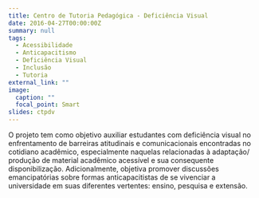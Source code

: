 ```yaml
---
title: Centro de Tutoria Pedagógica - Deficiência Visual
date: 2016-04-27T00:00:00Z
summary: null
tags:
  - Acessibilidade
  - Anticapacitismo
  - Deficiência Visual
  - Inclusão
  - Tutoria
external_link: ""
image:
  caption: ""
  focal_point: Smart
slides: ctpdv
---
```


O projeto tem como objetivo auxiliar estudantes com deficiência visual no enfrentamento de barreiras atitudinais e comunicacionais encontradas no cotidiano acadêmico, especialmente naquelas relacionadas à adaptação/ produção de material acadêmico acessível e sua consequente disponibilização. Adicionalmente, objetiva promover discussões emancipatórias sobre formas anticapacitistas de se vivenciar a universidade em suas diferentes vertentes: ensino, pesquisa e extensão.
